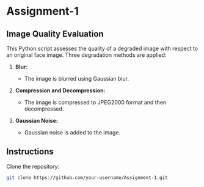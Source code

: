 # Assignment-1

## Image Quality Evaluation

This Python script assesses the quality of a degraded image with respect to an original face image. Three degradation methods are applied:

1. **Blur:**
   - The image is blurred using Gaussian blur.

2. **Compression and Decompression:**
   - The image is compressed to JPEG2000 format and then decompressed.

3. **Gaussian Noise:**
   - Gaussian noise is added to the image.

## Instructions

Clone the repository:

   ```bash
   git clone https://github.com/your-username/Assignment-1.git
   ```

   
